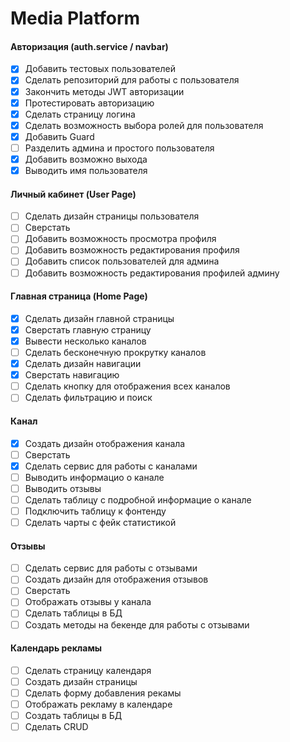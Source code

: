 # Media Platform

#### Авторизация (auth.service / navbar)
  - [x] Добавить тестовых пользователей
  - [x] Сделать репозиторий для работы с пользователя
  - [x] Закончить методы JWT авторизации
  - [x] Протестировать авторизацию
  - [x] Сделать страницу логина
  - [x] Сделать возможность выбора ролей для пользователя
  - [x] Добавить Guard 
  - [ ] Разделить админа и простого пользователя
  - [x] Добавить возможно выхода
  - [x] Выводить имя пользователя
  
#### Личный кабинет (User Page)
  - [ ] Сделать дизайн страницы пользователя
  - [ ] Сверстать
  - [ ] Добавить возможность просмотра профиля
  - [ ] Добавить возможность редактирования профиля
  - [ ] Добавить список пользователей для админа
  - [ ] Добавить возможность редактирования профилей админу
  
#### Главная страница (Home Page)
  - [x] Сделать дизайн главной страницы
  - [x] Сверстать главную страницу
  - [x] Вывести несколько каналов
  - [ ] Сделать бесконечную прокрутку каналов
  - [x] Сделать дизайн навигации
  - [x] Сверстать навигацию
  - [ ] Сделать кнопку для отображения всех каналов
  - [ ] Сделать фильтрацию и поиск
  
#### Канал
  - [x] Создать дизайн отображения канала
  - [ ] Сверстать
  - [x] Сделать сервис для работы с каналами
  - [ ] Выводить информацио о канале
  - [ ] Выводить отзывы
  - [ ] Сделать таблицу с подробной информацие   о канале
  - [ ] Подключить таблицу к фонтенду
  - [ ] Сделать чарты с фейк статистикой 
  
#### Отзывы
  - [ ] Сделать сервис для работы с отзывами
  - [ ] Создать дизайн для отображения отзывов
  - [ ] Сверстать
  - [ ] Отображать отзывы у канала
  - [ ] Сделать таблицы в БД
  - [ ] Создать методы на бекенде для работы с отзывами  
  
#### Календарь рекламы
  - [ ] Сделать страницу календаря
  - [ ] Создать дизайн страницы
  - [ ] Сделать форму добавления рекамы
  - [ ] Отображать рекламу в календаре
  - [ ] Создать таблицы в БД
  - [ ] Сделать CRUD
